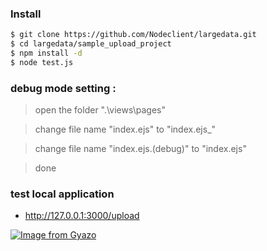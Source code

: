 ### Install
```sh
$ git clone https://github.com/Nodeclient/largedata.git
$ cd largedata/sample_upload_project
$ npm install -d
$ node test.js
```
### debug mode setting :
> open the folder ".\views\pages"

> change file name "index.ejs" to "index.ejs_"

> change file name "index.ejs.(debug)" to "index.ejs"

> done

### test local application
*  http://127.0.0.1:3000/upload

[![Image from Gyazo](https://i.gyazo.com/a5abe2d269e118a6d1a61d94346e50bc.png)](https://gyazo.com/a5abe2d269e118a6d1a61d94346e50bc)


